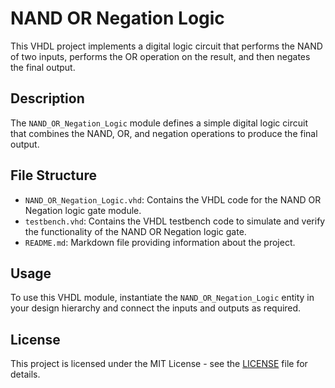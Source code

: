# NAND OR Negation Logic

This VHDL project implements a digital logic circuit that performs the NAND of two inputs, performs the OR operation on the result, and then negates the final output.

## Description

The `NAND_OR_Negation_Logic` module defines a simple digital logic circuit that combines the NAND, OR, and negation operations to produce the final output.

## File Structure

- `NAND_OR_Negation_Logic.vhd`: Contains the VHDL code for the NAND OR Negation logic gate module.
- `testbench.vhd`: Contains the VHDL testbench code to simulate and verify the functionality of the NAND OR Negation logic gate.
- `README.md`: Markdown file providing information about the project.

## Usage

To use this VHDL module, instantiate the `NAND_OR_Negation_Logic` entity in your design hierarchy and connect the inputs and outputs as required.

## License

This project is licensed under the MIT License - see the [LICENSE](LICENSE) file for details.
